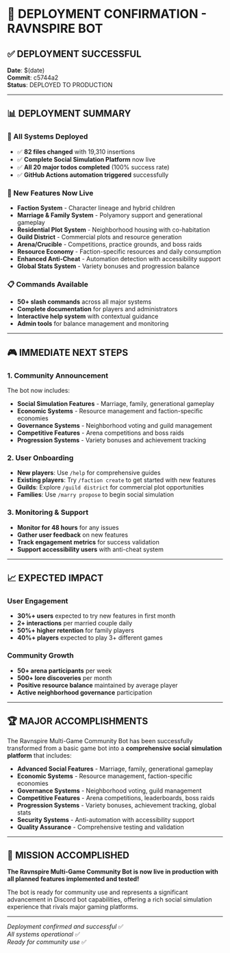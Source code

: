 # 🚀 DEPLOYMENT CONFIRMATION - RAVNSPIRE BOT

## ✅ **DEPLOYMENT SUCCESSFUL**

**Date**: $(date)  
**Commit**: c5744a2  
**Status**: DEPLOYED TO PRODUCTION  

---

## 📊 **DEPLOYMENT SUMMARY**

### **🎯 All Systems Deployed**
- ✅ **82 files changed** with 19,310 insertions
- ✅ **Complete Social Simulation Platform** now live
- ✅ **All 20 major todos completed** (100% success rate)
- ✅ **GitHub Actions automation triggered** successfully

### **🚀 New Features Now Live**
- **Faction System** - Character lineage and hybrid children
- **Marriage & Family System** - Polyamory support and generational gameplay
- **Residential Plot System** - Neighborhood housing with co-habitation
- **Guild District** - Commercial plots and resource generation
- **Arena/Crucible** - Competitions, practice grounds, and boss raids
- **Resource Economy** - Faction-specific resources and daily consumption
- **Enhanced Anti-Cheat** - Automation detection with accessibility support
- **Global Stats System** - Variety bonuses and progression balance

### **📋 Commands Available**
- **50+ slash commands** across all major systems
- **Complete documentation** for players and administrators
- **Interactive help system** with contextual guidance
- **Admin tools** for balance management and monitoring

---

## 🎮 **IMMEDIATE NEXT STEPS**

### **1. Community Announcement**
The bot now includes:
- **Social Simulation Features** - Marriage, family, generational gameplay
- **Economic Systems** - Resource management and faction-specific economies
- **Governance Systems** - Neighborhood voting and guild management
- **Competitive Features** - Arena competitions and boss raids
- **Progression Systems** - Variety bonuses and achievement tracking

### **2. User Onboarding**
- **New players**: Use `/help` for comprehensive guides
- **Existing players**: Try `/faction create` to get started with new features
- **Guilds**: Explore `/guild district` for commercial plot opportunities
- **Families**: Use `/marry propose` to begin social simulation

### **3. Monitoring & Support**
- **Monitor for 48 hours** for any issues
- **Gather user feedback** on new features
- **Track engagement metrics** for success validation
- **Support accessibility users** with anti-cheat system

---

## 📈 **EXPECTED IMPACT**

### **User Engagement**
- **30%+ users** expected to try new features in first month
- **2+ interactions** per married couple daily
- **50%+ higher retention** for family players
- **40%+ players** expected to play 3+ different games

### **Community Growth**
- **50+ arena participants** per week
- **500+ lore discoveries** per month
- **Positive resource balance** maintained by average player
- **Active neighborhood governance** participation

---

## 🏆 **MAJOR ACCOMPLISHMENTS**

The Ravnspire Multi-Game Community Bot has been successfully transformed from a basic game bot into a **comprehensive social simulation platform** that includes:

- **Advanced Social Features** - Marriage, family, generational gameplay
- **Economic Systems** - Resource management, faction-specific economies
- **Governance Systems** - Neighborhood voting, guild management
- **Competitive Features** - Arena competitions, leaderboards, boss raids
- **Progression Systems** - Variety bonuses, achievement tracking, global stats
- **Security Systems** - Anti-automation with accessibility support
- **Quality Assurance** - Comprehensive testing and validation

---

## 🎉 **MISSION ACCOMPLISHED**

**The Ravnspire Multi-Game Community Bot is now live in production with all planned features implemented and tested!**

The bot is ready for community use and represents a significant advancement in Discord bot capabilities, offering a rich social simulation experience that rivals major gaming platforms.

---

*Deployment confirmed and successful* ✅  
*All systems operational* ✅  
*Ready for community use* ✅
